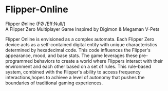 # Flipper-Online
Flipper Ønline (FØ /Eff:Null/)   
A Flipper Zero Multiplayer Game Inspired by Digimon &amp; Megaman V-Pets

Flipper Online is envisioned as a complex automata. Each Flipper Zero device acts as a self-contained digital entity with unique characteristics determined by hexadecimal code. This code influences the Flipper's appearance, mood, and base stats. The game leverages these pre-programmed behaviors to create a world where Flippers interact with their environment and each other based on a set of rules. This rule-based system, combined with the Flipper's ability to access frequency interactions,hopes to achieve a level of autonomy that pushes the boundaries of traditional gaming experiences.